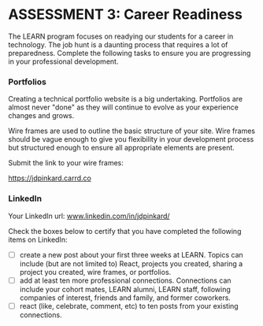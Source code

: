 # ASSESSMENT 3: Career Readiness

The LEARN program focuses on readying our students for a career in technology. The job hunt is a daunting process that requires a lot of preparedness. Complete the following tasks to ensure you are progressing in your professional development.

### Portfolios

Creating a technical portfolio website is a big undertaking. Portfolios are almost never "done" as they will continue to evolve as your experience changes and grows.

Wire frames are used to outline the basic structure of your site. Wire frames should be vague enough to give you flexibility in your development process but structured enough to ensure all appropriate elements are present. 

Submit the link to your wire frames:

https://jdpinkard.carrd.co


### LinkedIn

Your LinkedIn url: www.linkedin.com/in/jdpinkard/

Check the boxes below to certify that you have completed the following items on LinkedIn:

- [ ] create a new post about your first three weeks at LEARN. Topics can include (but are not limited to) React, projects you created, sharing a project you created, wire frames, or portfolios.
- [ ] add at least ten more professional connections. Connections can include your cohort mates, LEARN alumni, LEARN staff, following companies of interest, friends and family, and former coworkers.
- [ ] react (like, celebrate, comment, etc) to ten posts from your existing connections.
